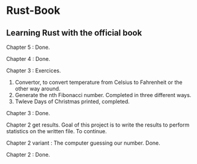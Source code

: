 # Rust-Book
## Learning Rust with the official book


Chapter 5 : Done.

Chapter 4 : Done.


Chapter 3 : Exercices.
1) Convertor, to convert temperature from Celsius to Fahrenheit or the other way around.
2) Generate the nth Fibonacci number. Completed in three different ways.
3) Twleve Days of Christmas printed, completed.


Chapter 3 : Done.


Chapter 2 get results. Goal of this project is to write the results to perform statistics on the written file. To continue.


Chapter 2 variant : The computer guessing our number. Done.


Chapter 2 : Done.